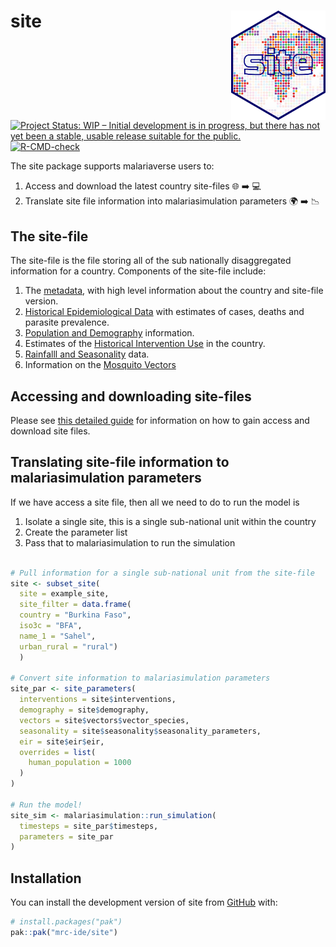 
<!-- README.md is generated from README.Rmd. Please edit that file -->

# site <img src="man/figures/Site.png" align="right" width=30% height=30% />

<!-- badges: start -->

[![Project Status: WIP – Initial development is in progress, but there
has not yet been a stable, usable release suitable for the
public.](https://www.repostatus.org/badges/latest/wip.svg)](https://www.repostatus.org/#wip)
[![R-CMD-check](https://github.com/mrc-ide/site/workflows/R-CMD-check/badge.svg)](https://github.com/mrc-ide/site/actions)
<!-- badges: end -->

The site package supports malariaverse users to:

1.  Access and download the latest country site-files 🌐 ➡️ 💻
2.  Translate site file information into malariasimulation parameters 🌍
    ➡️ 📉

## The site-file

The site-file is the file storing all of the sub nationally
disaggregated information for a country. Components of the site-file
include:

1.  The
    [metadata](https://mrc-ide.github.io/site/articles/Metadata.html),
    with high level information about the country and site-file version.
2.  [Historical Epidemiological
    Data](https://mrc-ide.github.io/site/articles/historical_epi.html)
    with estimates of cases, deaths and parasite prevalence.
3.  [Population and
    Demography](https://mrc-ide.github.io/site/articles/pop_demog.html)
    information.
4.  Estimates of the [Historical Intervention
    Use](https://mrc-ide.github.io/site/articles/Interventions.html) in
    the country.
5.  [Rainfalll and
    Seasonality](https://mrc-ide.github.io/site/articles/Seasonality.html)
    data.
6.  Information on the [Mosquito
    Vectors](https://mrc-ide.github.io/site/articles/vectors.html)

## Accessing and downloading site-files

Please see [this detailed
guide](https://mrc-ide.github.io/site/articles/Accessing-site-files.html)
for information on how to gain access and download site files.

## Translating site-file information to malariasimulation parameters

If we have access a site file, then all we need to do to run the model
is

1.  Isolate a single site, this is a single sub-national unit within the
    country
2.  Create the parameter list
3.  Pass that to malariasimulation to run the simulation

``` r

# Pull information for a single sub-national unit from the site-file
site <- subset_site(
  site = example_site,
  site_filter = data.frame(
  country = "Burkina Faso",
  iso3c = "BFA",
  name_1 = "Sahel",
  urban_rural = "rural")
  )

# Convert site information to malariasimulation parameters
site_par <- site_parameters(
  interventions = site$interventions,
  demography = site$demography,
  vectors = site$vectors$vector_species,
  seasonality = site$seasonality$seasonality_parameters,
  eir = site$eir$eir,
  overrides = list(
    human_population = 1000
  )
)

# Run the model!
site_sim <- malariasimulation::run_simulation(
  timesteps = site_par$timesteps,
  parameters = site_par
)
```

## Installation

You can install the development version of site from
[GitHub](https://github.com/) with:

``` r
# install.packages("pak")
pak::pak("mrc-ide/site")
```

